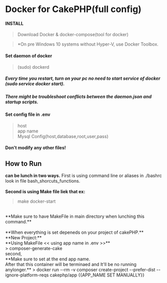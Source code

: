 # Docker for CakePHP(full config)

#### INSTALL
>Download Docker & docker-compose(tool for docker)

>*On pre Windows 10 systems without Hyper-V, use Docker Toolbox.

#### Set daemon of docker
>(sudo) dockerd<br />
##### Every time you restart, turn on your pc no need to start service of docker (sudo service docker start).<br />
##### There might be troubleshoot conflicts between the daemon.json and startup scripts.<br />

#### Set config file in .env
> host<br />
> app name<br />
> Mysql Config(host,database,root,user,pass)<br />

#### Don't modify any other files!

## How to Run
**can be lunch in two ways.**
First is using command line or aliases in ./bashrc look in file bash_shorcuts_functions. <br />
<br />
**Second is using Make file liek that ex:** <br />
> make docker-start 
<br />
**Make sure to have MakeFile in main directory when lunching this command.**

<br />
<br />
**When everything is set depeneds on your project of cakePHP.**
<br />
**New Project:** <br />
**Using MakeFile << using app name in .env >>** <br />
> composer-generate-cake
<br />
second,<br />
**Make sure to set at the end app name.<br />
After that this container will be terminaed and It'll be no running anylonger.**
> docker run --rm -v composer create-project --prefer-dist --ignore-platform-reqs cakephp/app {{APP_NAME SET MANUALLY}}


